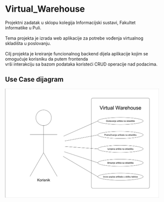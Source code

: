# Virtual_Warehouse
Projektni zadatak u sklopu kolegija Informacijski sustavi, Fakultet informatike u Puli.<br><br>
Tema projekta je izrada web aplikacije za potrebe vođenja virtualnog skladišta u poslovanju.<br><br>
Cilj projekta je kreiranje funcionalnog backend dijela aplikacije kojim se omogućuje korisniku da putem frontenda<br>vrši interakciju sa bazom podataka koristeći CRUD operacije nad podacima.

## Use Case dijagram
![IS_Use_Case_Virtual_Warehouse](https://github.com/MMFipu/Virtual_Warehouse/blob/main/IS_Use_Case_Virtual_Warehouse.png)
